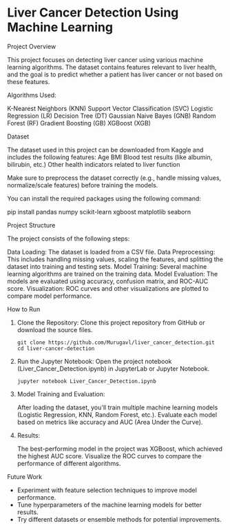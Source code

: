 <h1>Liver Cancer Detection Using Machine Learning</h1>


Project Overview

This project focuses on detecting liver cancer using various machine learning algorithms. The dataset contains features relevant to liver health, and the goal is to predict whether a patient has liver cancer or not based on these features.

Algorithms Used:

K-Nearest Neighbors (KNN)
Support Vector Classification (SVC)
Logistic Regression (LR)
Decision Tree (DT)
Gaussian Naive Bayes (GNB)
Random Forest (RF)
Gradient Boosting (GB)
XGBoost (XGB)

Dataset

The dataset used in this project can be downloaded from Kaggle and includes the following features:
Age
BMI
Blood test results (like albumin, bilirubin, etc.)
Other health indicators related to liver function

Make sure to preprocess the dataset correctly (e.g., handle missing values, normalize/scale features) before training the models.

You can install the required packages using the following command:

pip install pandas numpy scikit-learn xgboost matplotlib seaborn


Project Structure

The project consists of the following steps:

Data Loading: The dataset is loaded from a CSV file.
Data Preprocessing: This includes handling missing values, scaling the features, and splitting the dataset into training and testing sets.
Model Training: Several machine learning algorithms are trained on the training data.
Model Evaluation: The models are evaluated using accuracy, confusion matrix, and ROC-AUC score.
Visualization: ROC curves and other visualizations are plotted to compare model performance.

How to Run
1. Clone the Repository: Clone this project repository from GitHub or download the source files.

       git clone https://github.com/Murugavl/liver_cancer_detection.git
       cd liver-cancer-detection
2. Run the Jupyter Notebook: Open the project notebook (Liver_Cancer_Detection.ipynb) in JupyterLab or Jupyter Notebook.

       jupyter notebook Liver_Cancer_Detection.ipynb

3. Model Training and Evaluation:

    After loading the dataset, you'll train multiple machine learning models (Logistic Regression, KNN, Random Forest, etc.).
    Evaluate each model based on metrics like accuracy and AUC (Area Under the Curve).

4. Results:

    The best-performing model in the project was XGBoost, which achieved the highest AUC score.
    Visualize the ROC curves to compare the performance of different algorithms.

Future Work

  * Experiment with feature selection techniques to improve model performance.
  * Tune hyperparameters of the machine learning models for better results.
  * Try different datasets or ensemble methods for potential improvements.

